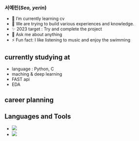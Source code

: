 ### 서예린(_Seo, yerin_) 

- 🌱 I’m currently learning cv
- 🌈 We are trying to build various experiences and knowledge.
- ✨ 2023 target : Try and complete the project
- 💬 Ask me about anything
- ⚡ Fun fact: I like listening to music and enjoy the swimming

## currently studying at

- language : Python, C
- maching & deep learning
- FAST api
- EDA

## career planning

## Languages and Tools

- <img src="https://img.shields.io/badge/Python-3766AB?style=flat-square&logo=Python&logoColor=white"/></a>
- <img src="[c](https://github.com/seoyerin1130/seoyerin1130/assets/127005534/e834664a-13cd-4ac2-97f0-90a96a70a5ac)&logoColor=white"/></a>
